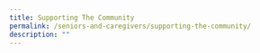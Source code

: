 ```yaml
---
title: Supporting The Community
permalink: /seniors-and-caregivers/supporting-the-community/
description: ""
---
```

